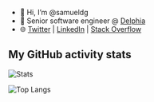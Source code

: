 - 👋 Hi, I’m @samueldg
- 🏢 Senior software engineer @ [Delphia](https://delphia.com)
- 🌐 [Twitter](https://twitter.com/samuel_dg) | [LinkedIn](https://www.linkedin.com/in/samueldiongirardeau/) | [Stack Overflow](https://stackoverflow.com/users/2773979/samuel-dion-girardeau)

##  My GitHub activity stats

![Stats](https://github-readme-stats.vercel.app/api?username=samueldg&hide=stars&count_private=true&show_icons=true)

![Top Langs](https://github-readme-stats.vercel.app/api/top-langs/?username=samueldg)

<!---
samueldg/samueldg is a ✨ special ✨ repository because its `README.md` (this file) appears on your GitHub profile.
--->
